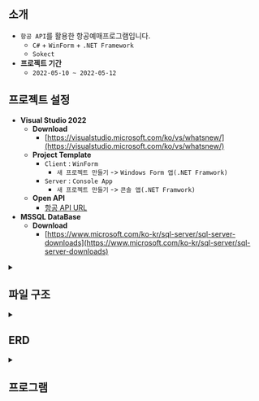 ## 소개
- `항공 API`를 활용한 항공예매프로그램입니다.
  - `C#` + `WinForm` + `.NET Framework`
  - `Sokect`
- **프로젝트 기간**
  - `2022-05-10 ~ 2022-05-12`

## 프로젝트 설정
- **Visual Studio 2022** 
  - **Download**
    - [https://visualstudio.microsoft.com/ko/vs/whatsnew/](https://visualstudio.microsoft.com/ko/vs/whatsnew/)
  - **Project Template**
    - `Client` : `WinForm`
       - `새 프로젝트 만들기` -> `Windows Form 앱(.NET Framwork)` 
    - `Server` : `Console App`
       - `새 프로젝트 만들기` -> `콘솔 앱(.NET Framwork)` 
  - **Open API**
    - [항공 API URL](https://www.data.go.kr/data/15000126/openapi.do)
 - **MSSQL DataBase**
   - **Download**
     - [https://www.microsoft.com/ko-kr/sql-server/sql-server-downloads](https://www.microsoft.com/ko-kr/sql-server/sql-server-downloads)

<details>
<summary><h2>파일 구조 </h2></summary>

``` 
C-Sharp-Air-reservation-program-main
│  DB.txt
│  README.md
├─client(manager)
│  │  MainForm.cs
│  │  MainForm.Designer.cs
│  │  MainForm.resx
│  │  Member.cs
│  │  Program.cs
│  ├─Control
│  │      WbControl.cs
│  ├─Data
│  │      Airport.cs
│  ├─Database
│  │      WbDB.cs
│  └─network
│          Packet.cs
│          WbClient.cs
├─client(user)
│  │  Program.cs
│  ├─Control
│  │      WbControl.cs
│  ├─Data
│  │      Airport.cs
│  │      Member.cs
│  ├─Form
│  │      CautionForm.cs
│  │      Confirm.cs
│  │      MainForm.cs
│  │      ProcessForm.cs
│  │      Reservation.cs
│  │      WbCrossThread.cs
│  ├─NetWork
│  │      Packet.cs
│  │      WbClient.cs
│  └─Resources
│          images.png
└─server
    │  Program.cs
    ├─Control
    │      Control.cs
    │      WbDocument.cs
    ├─Data
    │      AirPort.cs
    │      AirPortPasing.cs
    │      Member.cs
    ├─DataBase
    │      WbDB.cs
    │      WbQuery.cs
    └─Network
            Packet.cs
            WbServer.cs
```
</details>

<details>
<summary><h2>ERD </h2></summary>

![db](https://user-images.githubusercontent.com/106054507/183291416-510afd9c-e337-403c-8201-afa4670812de.PNG)
</details>

<details>
<summary><h2>프로그램</h2></summary>

#### 클라이언트(사용자)
![Main](https://user-images.githubusercontent.com/106054507/183290648-7a145831-da29-4e13-a811-dd6a86c3eba9.PNG)
#### 예약하기
![예약하기](https://user-images.githubusercontent.com/106054507/183290690-96681495-60a7-4b34-b11e-9708b0b9d52b.PNG)
#### 결제하기
![결제하기](https://user-images.githubusercontent.com/106054507/183290702-ef7a1483-9c10-47f1-818a-199e1221bed6.PNG)
#### 예약확인
![예약확인](https://user-images.githubusercontent.com/106054507/183290712-a398a4f6-9b4e-477c-bfec-8fb6ee2ce7a6.PNG)

#### 클라이언트(관리자)
![관리자 Main](https://user-images.githubusercontent.com/106054507/183290715-c8c40f99-2685-4f47-aacd-14e01fb47d75.PNG)

</details>
